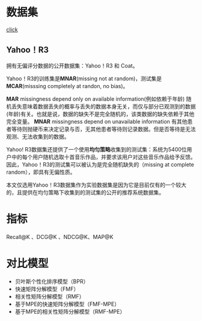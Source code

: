 # 数据集
[click](https://zhuanlan.zhihu.com/p/472900252)

## Yahoo！R3

拥有无偏评分数据的公开数据集：Yahoo！R3 和 Coat。

Yahoo！R3的训练集是**MNAR**(missing not at random)，测试集是**MCAR**(misssing completely at randon, no bias)。

**MAR**
missingness depend only on available information(例如依赖于年龄)
随机丢失意味着数据丢失的概率与丢失的数据本身无关，而仅与部分已观测到的数据(年龄)有关。也就是说，数据的缺失不是完全随机的，该类数据的缺失依赖于其他完全变量。
**MNAR**
missingness depend on unavailable information
有其他患者等待则抛硬币来决定记录与否，无其他患者等待则记录数据。但是否等待是无法观测、无法收集到的数据。

Yahoo! R3数据集还提供了一个使用**均匀策略**收集到的测试集：系统为5400位用户中的每个用户随机选取十首音乐作品，并要求该用户对这些音乐作品给予反馈。因此，Yahoo！R3的测试集可以被认为是完全随机缺失的（missing at complete random），即具有无偏性质。

本文仅选用Yahoo！R3数据集作为实验数据集是因为它是目前仅有的一个较大的，且提供在均匀策略下收集到的测试集的公开的推荐系统数据集。

# 指标
Recall@K 、DCG@K 、NDCG@K、MAP@K 


# 对比模型

- 贝叶斯个性化排序模型（BPR）
- 快速矩阵分解模型（FMF）
- 相关性矩阵分解模型（RMF）
- 基于MPE的快速矩阵分解模型（FMF-MPE）
- 基于MPE的相关性矩阵分解模型（RMF-MPE）